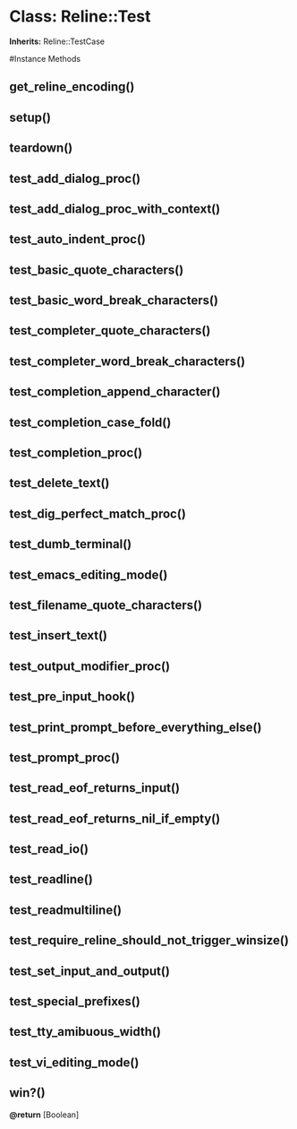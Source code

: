 # Class: Reline::Test
**Inherits:** Reline::TestCase
    




#Instance Methods
## get_reline_encoding() [](#method-i-get_reline_encoding)

## setup() [](#method-i-setup)

## teardown() [](#method-i-teardown)

## test_add_dialog_proc() [](#method-i-test_add_dialog_proc)

## test_add_dialog_proc_with_context() [](#method-i-test_add_dialog_proc_with_context)

## test_auto_indent_proc() [](#method-i-test_auto_indent_proc)

## test_basic_quote_characters() [](#method-i-test_basic_quote_characters)

## test_basic_word_break_characters() [](#method-i-test_basic_word_break_characters)

## test_completer_quote_characters() [](#method-i-test_completer_quote_characters)

## test_completer_word_break_characters() [](#method-i-test_completer_word_break_characters)

## test_completion_append_character() [](#method-i-test_completion_append_character)

## test_completion_case_fold() [](#method-i-test_completion_case_fold)

## test_completion_proc() [](#method-i-test_completion_proc)

## test_delete_text() [](#method-i-test_delete_text)

## test_dig_perfect_match_proc() [](#method-i-test_dig_perfect_match_proc)

## test_dumb_terminal() [](#method-i-test_dumb_terminal)

## test_emacs_editing_mode() [](#method-i-test_emacs_editing_mode)

## test_filename_quote_characters() [](#method-i-test_filename_quote_characters)

## test_insert_text() [](#method-i-test_insert_text)

## test_output_modifier_proc() [](#method-i-test_output_modifier_proc)

## test_pre_input_hook() [](#method-i-test_pre_input_hook)

## test_print_prompt_before_everything_else() [](#method-i-test_print_prompt_before_everything_else)

## test_prompt_proc() [](#method-i-test_prompt_proc)

## test_read_eof_returns_input() [](#method-i-test_read_eof_returns_input)

## test_read_eof_returns_nil_if_empty() [](#method-i-test_read_eof_returns_nil_if_empty)

## test_read_io() [](#method-i-test_read_io)

## test_readline() [](#method-i-test_readline)

## test_readmultiline() [](#method-i-test_readmultiline)

## test_require_reline_should_not_trigger_winsize() [](#method-i-test_require_reline_should_not_trigger_winsize)

## test_set_input_and_output() [](#method-i-test_set_input_and_output)

## test_special_prefixes() [](#method-i-test_special_prefixes)

## test_tty_amibuous_width() [](#method-i-test_tty_amibuous_width)

## test_vi_editing_mode() [](#method-i-test_vi_editing_mode)

## win?() [](#method-i-win?)

**@return** [Boolean] 

